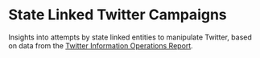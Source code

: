 # State Linked Twitter Campaigns
Insights into attempts by state linked entities to manipulate Twitter, based on data from the [Twitter Information Operations Report](https://transparency.twitter.com/en/reports/information-operations.html).
